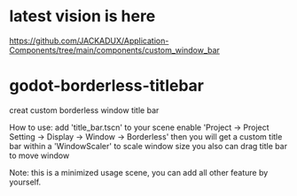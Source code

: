 
# latest vision is here
https://github.com/JACKADUX/Application-Components/tree/main/components/custom_window_bar


# godot-borderless-titlebar
 
creat custom borderless window title bar

How to use:
	add 'title_bar.tscn' to your scene
	enable 'Project -> Project Setting -> Display -> Window -> Borderless'
	then you will get a custom title bar within a 'WindowScaler' to scale window size
	you also can drag title bar to move window

Note:
	this is a minimized usage scene, you can add all other feature by yourself.
